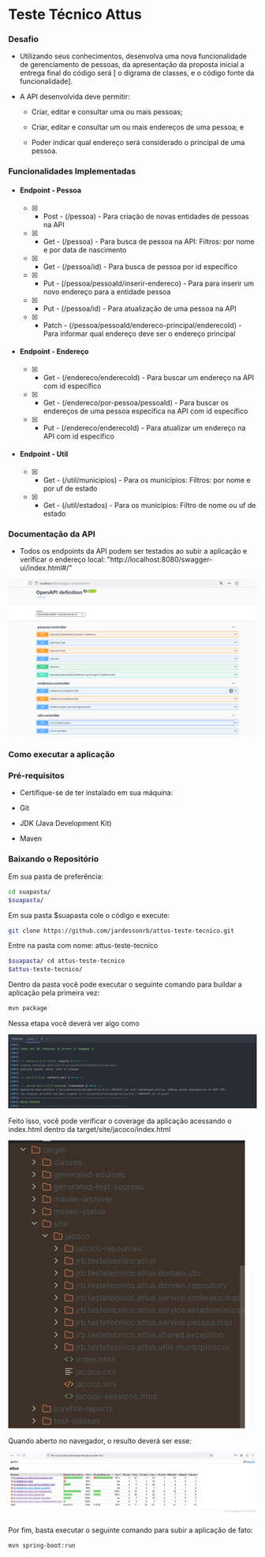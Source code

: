 # Teste Técnico Attus 

### Desafio
  - Utilizando seus conhecimentos, desenvolva uma nova funcionalidade de gerenciamento de pessoas, da apresentação da proposta inicial a entrega final do código será [ o digrama de classes, e o código fonte da funcionalidade].

  - A API desenvolvida deve permitir: 
    - Criar, editar e consultar uma ou mais pessoas;
    
    - Criar, editar e consultar um ou mais endereços de uma pessoa; e
    
    - Poder indicar qual endereço será considerado o principal de uma pessoa.
      
### Funcionalidades Implementadas
  - #### Endpoint - Pessoa
    - [x] - Post - (/pessoa) - Para criação de novas entidades de pessoas na API
    - [x] - Get - (/pessoa) - Para busca de pessoa na API: Filtros: por nome e por data de nascimento
    - [x] - Get - (/pessoa/id) - Para busca de pessoa por id específico
    - [x] - Put - (/pessoa/pessoaId/inserir-endereco) - Para para inserir um novo endereço para a entidade pessoa
    - [x] - Put - (/pessoa/id) - Para atualização de uma pessoa na API
    - [x] - Patch - (/pessoa/pessoaId/endereco-principal/enderecoId) - Para informar qual endereço deve ser o endereço principal
  - #### Endpoint - Endereço
    - [x] - Get - (/endereco/enderecoId) - Para buscar um endereço na API com id específico
    - [x] - Get - (/endereco/por-pessoa/pessoaId) - Para buscar os endereços de uma pessoa específica na API com id específico
    - [x] - Put - (/endereco/enderecoId) - Para atualizar um endereço na API com id específico
  - #### Endpoint - Util
      - [x] - Get - (/util/municipios) - Para os municípios: Filtros: por nome e por uf de estado
      - [x] - Get - (/util/estados) - Para os municípios: Filtro de nome ou uf de estado
### Documentação da API
  - Todos os endpoints da API podem ser testados ao subir a aplicação e verificar o endereço local: "http://localhost:8080/swagger-ui/index.html#/"
    
  ![Imagem do swagger](https://github.com/jardessonrb/attus-teste-tecnico/blob/main/src/main/resources/prints/swagger.png)

### Como executar a aplicação
### Pré-requisitos
  - Certifique-se de ter instalado em sua máquina:
  
  - Git
  - JDK (Java Development Kit)
  - Maven
  
  ### Baixando o Repositório

  Em sua pasta de preferência:
   ``` bash
  cd suapasta/
  $suapasta/

  ```
  
  Em sua pasta $suapasta cole o código e execute:
  
  ``` bash
  git clone https://github.com/jardessonrb/attus-teste-tecnico.git

  ```
  Entre na pasta com nome: attus-teste-tecnico
  
  ``` bash
  $suapasta/ cd attus-teste-tecnico
  $attus-teste-tecnico/

  ```
  Dentro da pasta você pode executar o seguinte comando para buildar a aplicação pela primeira vez:
   ``` bash
  mvn package

  ```
  Nessa etapa você deverá ver algo como
  
  ![Imagem do buil com sucesso](https://github.com/jardessonrb/attus-teste-tecnico/blob/main/src/main/resources/prints/build_success.png)

  Feito isso, você pode verificar o coverage da aplicação acessando o index.html dentro da target/site/jacoco/index.html

  ![Imagem do index-coverage](https://github.com/jardessonrb/attus-teste-tecnico/blob/main/src/main/resources/prints/index-coverage.png)

  Quando aberto no navegador, o resulto deverá ser esse:

  ![Imagem do coverage](https://github.com/jardessonrb/attus-teste-tecnico/blob/main/src/main/resources/prints/coverage.png)

  Por fim, basta executar o seguinte comando para subir a aplicação de fato:

   ``` bash
  mvn spring-boot:run

  ```

  
    
